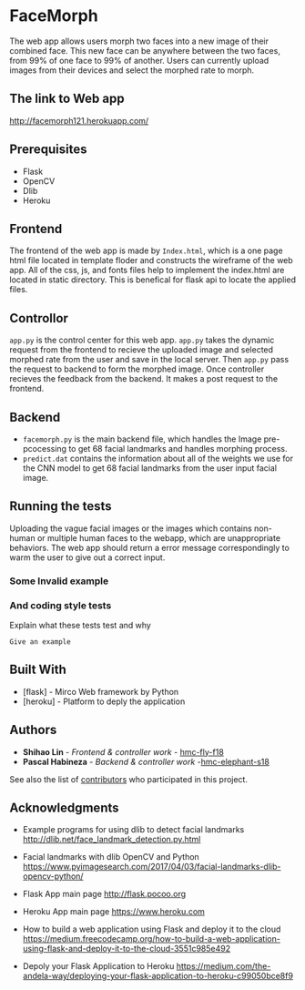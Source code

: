 # FaceMorph

The web app allows users morph two faces into a new image of their combined face. This new face can be anywhere between the two faces, from 99% of one face to 99% of another. Users can currently upload images from their devices and select the morphed rate to morph.

## The link to Web app
http://facemorph121.herokuapp.com/

## Prerequisites

* Flask
* OpenCV
* Dlib
* Heroku

## Frontend

The frontend of the web app is made by `Index.html`, which is a one page html file located in template floder and constructs the wireframe of the web app.
All of the css, js, and fonts files help to implement the index.html are located in static directory. This is benefical for flask api to locate the applied files.

## Controllor

`app.py` is the control center for this web app. `app.py` takes the dynamic request from the frontend to recieve the uploaded image and selected morphed rate from the user and save in the local server. Then `app.py` pass the request to backend to form the morphed image. Once controller recieves the feedback from the backend. It makes a post request to the frontend.

## Backend

* `facemorph.py` is the main backend file, which handles the Image pre-pcocessing to get 68 facial landmarks and handles morphing process.
* `predict.dat` contains the information about all of the weights we use for the CNN model to get 68 facial landmarks from the user input facial image.

## Running the tests

Uploading the vague facial images or the images which contains non-human or multiple human faces to the webapp, which are unappropriate behaviors. The web app should return a error message correspondingly to warm the user to give out a correct input.

### Some Invalid example


### And coding style tests

Explain what these tests test and why

```
Give an example
```

## Built With

* [flask] - Mirco Web framework by Python
* [heroku] - Platform to deply the application


## Authors

* **Shihao Lin** - *Frontend & controller work* - [hmc-fly-f18](https://github.com/hmc-fly-f18)
* **Pascal Habineza** - *Backend & controller work* -[hmc-elephant-s18](https://github.com/hmc-elephant-s18)

See also the list of [contributors](https://github.com/hmc-elephant-s18/FaceMorph/contributors) who participated in this project.


## Acknowledgments

* Example programs for using dlib to detect facial landmarks http://dlib.net/face_landmark_detection.py.html

* Facial landmarks with dlib OpenCV and Python https://www.pyimagesearch.com/2017/04/03/facial-landmarks-dlib-opencv-python/

* Flask App main page http://flask.pocoo.org

* Heroku App main page https://www.heroku.com

* How to build a web application using Flask and deploy it to the cloud https://medium.freecodecamp.org/how-to-build-a-web-application-using-flask-and-deploy-it-to-the-cloud-3551c985e492

* Depoly your Flask Application to Heroku https://medium.com/the-andela-way/deploying-your-flask-application-to-heroku-c99050bce8f9
